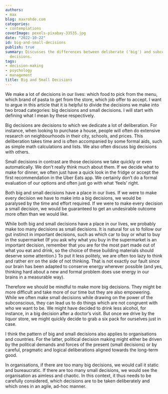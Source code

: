 ```yaml
---
authors:
- max
blog: maxrohde.com
categories:
- contemplations
coverImage: pexels-pixabay-33535.jpg
date: "2022-10-22"
id: big-and-small-decisions
publish: true
summary: Discusses the differences between deliberate ('big') and subconsious ('small')
  decisions.
tags:
- decision-making
- psychology
- management
title: Big and Small Decisions
---
```


We make a lot of decisions in our lives: which food to pick from the menu, which brand of pasta to get from the store, which job offer to accept. I want to argue in this article that it is helpful to divide the decisions we make into two broad categories: big decisions and small decisions. I will start with defining what I mean by these respectively.

Big decisions are decisions to which we dedicate a lot of deliberation. For instance, when looking to purchase a house, people will often do extensive research on neighbourhoods in their city, schools, and prices. This deliberation takes time and is often accompanied by some formal aids, such as simple math calculations and lists. We also often discuss big decisions with others.

Small decisions in contrast are those decisions we take quickly or even automatically. We don’t really think much about them. If we decide what to make for dinner, we often just have a quick look in the fridge or accept the first recommendation in the Uber Eats app. We certainly don’t do a formal evaluation of our options and often just go with what ‘feels’ right.

Both big and small decisions have a place in our lives. If we were to make every decision we have to make into a big decisions, we would be paralysed by the time and effort required. If we were to make every decision a small decision, we would be guaranteed to get an undesirable outcome more often than we would like.

While both big and small decisions have a place in our lives, we probably make too many decisions as small decisions. It is natural for us to follow our gut instinct in important decisions, such as which car to buy or what to buy in the supermarket (If you ask why what you buy in the supermarket is an important decision, remember that you are for the most part made out of what you eat and drink, so the choice of these building materials should deserve some attention.) To put it less politely, we are often too lazy to think and rather err on the side of not thinking. That is not exactly our fault since our brain has been adapted to conserve energy wherever possible (and yes, thinking hard about a new and formal problem does use energy in our brains in a measurable way).

Therefore we should be mindful to make more big decisions. They might be more difficult and take more of our time but they are also empowering. While we often make small decisions while drawing on the power of the subconscious, they can lead us to do things which are not congruent with who we want to be. We might have decided to drink less alcohol, for instance, in a big decision after a doctor’s visit. But once we drive by the liquor store, we might quickly decide to grab a six pack for ourselves just in case.

I think the pattern of big and small decisions also applies to organisations and countries. For the latter, political decision making might either be driven by the political demands and forces of the present (small decisions) or by careful, pragmatic and logical deliberations aligned towards the long-term good.

In organisations, if there are too many big decisions, we would call it static and bureaucratic. If there are too many small decisions, we would see the organisation as aimless and chaotic. In this context, it thus needs to be carefully considered, which decisions are to be taken deliberately and which ones in an agile, ad-hoc manner.

